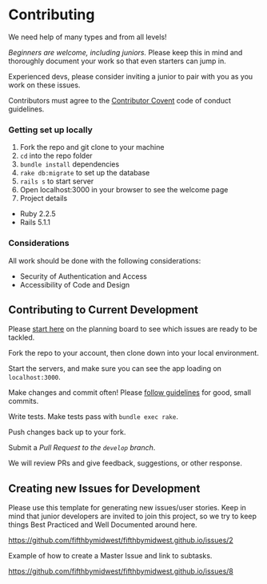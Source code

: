 # Contributing

We need help of many types and from all levels!

*Beginners are welcome, including juniors.* Please keep this in mind and thoroughly document your work so that even starters can jump in.

Experienced devs, please consider inviting a junior to pair with you as you work on these issues.

Contributors must agree to the [Contributor Covent](http://contributor-covenant.org/) code of conduct guidelines.

### Getting set up locally

1. Fork the repo and git clone to your machine
1. `cd` into the repo folder
1. `bundle install` dependencies
1. `rake db:migrate` to set up the database
1. `rails s` to start server
1. Open localhost:3000 in your browser to see the welcome page
1. Project details
  - Ruby 2.2.5
  - Rails 5.1.1

### Considerations

All work should be done with the following considerations:

- Security of Authentication and Access
- Accessibility of Code and Design

## Contributing to Current Development

Please [start here](https://github.com/fifthbymidwest/fifthbymidwest.github.io/projects/1) on the planning board to see which issues are ready to be tackled.

Fork the repo to your account, then clone down into your local environment.

Start the servers, and make sure you can see the app loading on `localhost:3000`.

Make changes and commit often! Please [follow guidelines](https://github.com/erlang/otp/wiki/Writing-good-commit-messages) for good, small commits.

Write tests. Make tests pass with `bundle exec rake`.

Push changes back up to your fork.

Submit a *Pull Request to the `develop` branch*.

We will review PRs and give feedback, suggestions, or other response.

## Creating new Issues for Development

Please use this template for generating new issues/user stories. Keep in mind that junior developers are invited to join this project, so we try to keep things Best Practiced and Well Documented around here.

https://github.com/fifthbymidwest/fifthbymidwest.github.io/issues/2

Example of how to create a Master Issue and link to subtasks.

https://github.com/fifthbymidwest/fifthbymidwest.github.io/issues/8

